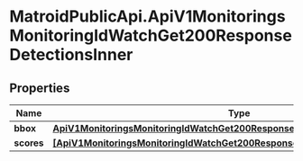 # MatroidPublicApi.ApiV1MonitoringsMonitoringIdWatchGet200ResponseDetectionsInner

## Properties

Name | Type | Description | Notes
------------ | ------------- | ------------- | -------------
**bbox** | [**ApiV1MonitoringsMonitoringIdWatchGet200ResponseDetectionsInnerBbox**](ApiV1MonitoringsMonitoringIdWatchGet200ResponseDetectionsInnerBbox.md) |  | [optional] 
**scores** | [**[ApiV1MonitoringsMonitoringIdWatchGet200ResponseDetectionsInnerScoresInner]**](ApiV1MonitoringsMonitoringIdWatchGet200ResponseDetectionsInnerScoresInner.md) |  | [optional] 


